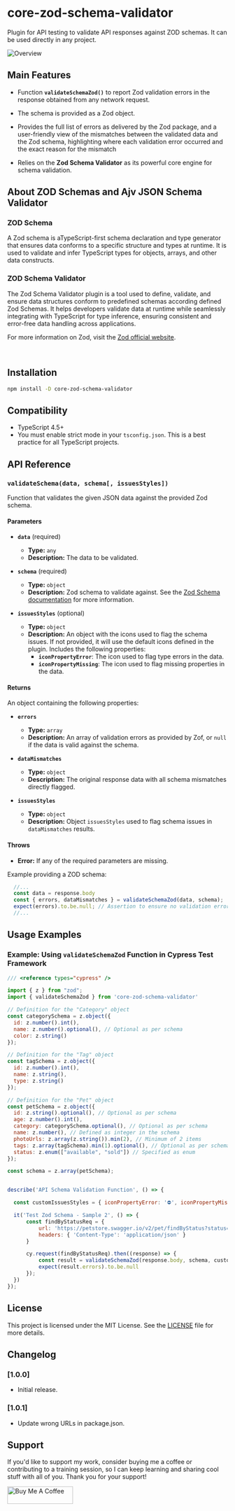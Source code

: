 # core-zod-schema-validator

Plugin for API testing to validate API responses against ZOD schemas. It can be used directly in any project.

![Overview](images/overview.png)


## Main Features

- Function **`validateSchemaZod()`** to report Zod validation errors in the response obtained from any network request.
  
- The schema is provided as a Zod object.

- Provides the full list of errors as delivered by the Zod package, and a user-friendly view of the mismatches between the validated data and the Zod schema, highlighting where each validation error occurred and the exact reason for the mismatch

- Relies on the **Zod Schema Validator** as its powerful core engine for schema validation.


## About ZOD Schemas and Ajv JSON Schema Validator

### ZOD Schema

A Zod schema is aTypeScript-first schema declaration and type generator that ensures data conforms to a specific structure and types at runtime. It is used to validate and infer TypeScript types for objects, arrays, and other data constructs.

### ZOD Schema Validator

The Zod Schema Validator plugin is a tool used to define, validate, and ensure data structures conform to predefined schemas according defined Zod Schemas. It helps developers validate data at runtime while seamlessly integrating with TypeScript for type inference, ensuring consistent and error-free data handling across applications.

For more information on Zod, visit the [Zod official website](https://zod.dev/).

&nbsp; 


## Installation

```sh
npm install -D core-zod-schema-validator
```


## Compatibility

- TypeScript 4.5+
- You must enable strict mode in your `tsconfig.json`. This is a best practice for all TypeScript projects.


## API Reference

### `validateSchema(data, schema[, issuesStyles])`

Function that validates the given JSON data against the provided Zod schema.

#### Parameters

- **`data`** (required)
  - **Type:** `any`
  - **Description:** The data to be validated.

- **`schema`** (required)
  - **Type:** `object`
  - **Description:** Zod schema to validate against.
    See the [Zod Schema documentation](https://zod.dev/) for more information.

- **`issuesStyles`**  (optional)
  - **Type:** `object`  
  - **Description:**  An object with the icons used to flag the schema issues. If not provided, it will use the default icons defined in the plugin. Includes the following properties:
    - **`iconPropertyError`**: The icon used to flag type errors in the data.
    - **`iconPropertyMissing`**: The icon used to flag missing properties in the data.


#### Returns

An object containing the following properties:

- **`errors`**  
  - **Type:** `array`  
  - **Description:** An array of validation errors as provided by Zof, or `null` if the data is valid against the schema.

- **`dataMismatches`**  
  - **Type:** `object`  
  - **Description:** The original response data with all schema mismatches directly flagged.

- **`issuesStyles`**
  - **Type:** `object`  
  - **Description:**  Object `issuesStyles` used to flag schema issues in `dataMismatches` results.


#### Throws
- **Error:** If any of the required parameters are missing.

Example providing a ZOD schema:

```js
  //...
  const data = response.body
  const { errors, dataMismatches } = validateSchemaZod(data, schema);
  expect(errors).to.be.null; // Assertion to ensure no validation errors
  //...
```

## Usage Examples

### Example: Using `validateSchemaZod` Function in Cypress Test Framework

```js
/// <reference types="cypress" />

import { z } from "zod";
import { validateSchemaZod } from 'core-zod-schema-validator'

// Definition for the "Category" object
const categorySchema = z.object({
  id: z.number().int(),
  name: z.number().optional(), // Optional as per schema
  color: z.string()
});

// Definition for the "Tag" object
const tagSchema = z.object({
  id: z.number().int(),
  name: z.string(),
  type: z.string()
});

// Definition for the "Pet" object
const petSchema = z.object({
  id: z.string().optional(), // Optional as per schema
  age: z.number().int(),
  category: categorySchema.optional(), // Optional as per schema
  name: z.number(), // Defined as integer in the schema
  photoUrls: z.array(z.string()).min(2), // Minimum of 2 items
  tags: z.array(tagSchema).min(1).optional(), // Optional as per schema, min 1 item.
  status: z.enum(["available", "sold"]) // Specified as enum
});

const schema = z.array(petSchema);


describe('API Schema Validation Function', () => {

  const customIssuesStyles = { iconPropertyError: '⛔', iconPropertyMissing: '❓' }

  it('Test Zod Schema - Sample 2', () => {
      const findByStatusReq = {
          url: 'https://petstore.swagger.io/v2/pet/findByStatus?status=pending',
          headers: { 'Content-Type': 'application/json' }
      }

      cy.request(findByStatusReq).then((response) => {
          const result = validateSchemaZod(response.body, schema, customIssuesStyles)
          expect(result.errors).to.be.null
      });
  })
});
```
 

## License

This project is licensed under the MIT License. See the [LICENSE](LICENSE) file for more details.


## Changelog

### [1.0.0]
- Initial release.

### [1.0.1]
- Update wrong URLs in package.json.


## Support

If you'd like to support my work, consider buying me a coffee or contributing to a training session, so I can keep learning and sharing cool stuff with all of you. Thank you for your support!

<a href="https://www.buymeacoffee.com/sclavijosuero" target="_blank"><img src="https://cdn.buymeacoffee.com/buttons/v2/default-yellow.png" alt="Buy Me A Coffee" style="height: 40px !important;width: 150px !important;" ></a>
